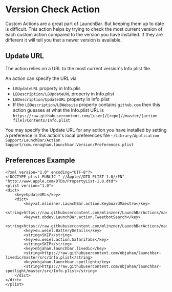 # Version Check Action

Custom Actions are a great part of LaunchBar. But keeping them up to date is difficult. This action helps by trying to check the most current version of each custom action compared to the version you have installed. If they are different it will tell you that a newer version is available.

## Update URL
The action relies on a URL to the most current version's Info.plist file.

An action can specify the URL via
* `LBUpdateURL` property in Info.plis
* `LBDescription/LBUpdateURL` property in Info.plist
* `LBDescription/UpdateURL` property in Info.plist
* If the `LBDescription/LBWebsite` property contains `github.com` then this action guesses at what the Info.plist URL is 
`https://raw.githubusercontent.com/[user]/[repo]//master/[action file]/Contents/Info.plist`

You may specify the Update URL for any action you have installed by setting a preference in this action's local preferences file 
`~/Library/Application Support/LaunchBar/Action Support/com.renaghan.launchbar.Version/Preferences.plist`

## Preferences Example

```
<?xml version="1.0" encoding="UTF-8"?>
<!DOCTYPE plist PUBLIC "-//Apple//DTD PLIST 1.0//EN" "http://www.apple.com/DTDs/PropertyList-1.0.dtd">
<plist version="1.0">
<dict>
	<key>UpdateURL</key>
	<dict>
		<key>at.mlinzner.LaunchBar.action.KeyboardMaestro</key>
		<string>https://raw.githubusercontent.com/mlinzner/LaunchBarActions/master/actions/Keyboard%20Maestro/Keyboard%20Maestro%20Macros.lbaction/Contents/Info.plist</string>
		<key>at.obdev.LaunchBar.action.TweetbotSearch</key>
		<string>https://raw.githubusercontent.com/mlinzner/LaunchBarActions/master/actions/Tweetbot%20Search/Tweetbot%20Search.lbaction/Contents/Info.plist</string>
		<key>eu.weiel.BatteryDetails</key>
		<string>SKIP</string>
		<key>eu.weiel.action.SafariTabs</key>
		<string>SKIP</string>
		<key>nbjahan.launchbar.livedic</key>
		<string>https://raw.githubusercontent.com/nbjahan/launchbar-livedic/master/src/Info.plist</string>
		<key>nbjahan.launchbar.spotlight</key>
		<string>https://raw.githubusercontent.com/nbjahan/launchbar-spotlight/master/src/Info.plist</string>
	</dict>
</dict>
</plist>
```